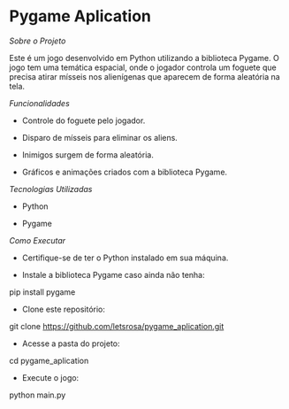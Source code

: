 # Pygame Aplication

*Sobre o Projeto* 

Este é um jogo desenvolvido em Python utilizando a biblioteca Pygame. O jogo tem uma temática espacial, onde o jogador controla um foguete que precisa atirar mísseis nos alienígenas que aparecem de forma aleatória na tela.

*Funcionalidades*

- Controle do foguete pelo jogador.

- Disparo de mísseis para eliminar os aliens.

- Inimigos surgem de forma aleatória.

- Gráficos e animações criados com a biblioteca Pygame.

*Tecnologias Utilizadas* 

- Python

- Pygame

*Como Executar* 

- Certifique-se de ter o Python instalado em sua máquina.

- Instale a biblioteca Pygame caso ainda não tenha:

pip install pygame

- Clone este repositório:

git clone https://github.com/letsrosa/pygame_aplication.git

- Acesse a pasta do projeto:

cd pygame_aplication

- Execute o jogo:

python main.py

